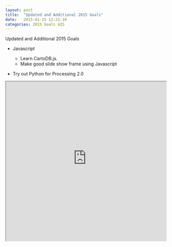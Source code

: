 ```yaml
---
layout: post
title:  "Updated and Additional 2015 Goals"
date:   2015-01-15 12:21:10
categories: 2015 Goals GIS 
---
```



Updated and Additional 2015 Goals

* Javascript
	* Learn CartoDB.js. 
	* Make good slide show frame using Javascript
	
* Try out Python for Processing 2.0 


<!--![GIF](https://dl-web.dropbox.com/get/Public/images/beh_gis_animated_gif_2_download.gif?_subject_uid=36281098&w=AAAE6FL_6TjkPRBTgWQ5LiLzIhlE0y9wH2nuJJmKgSMydw)
-->

<iframe src="https://dl.dropboxusercontent.com/u/36281098/Slides-SlidesJS-3/examples/playing/index.html" style="width: 100%; height: 500px"></iframe>